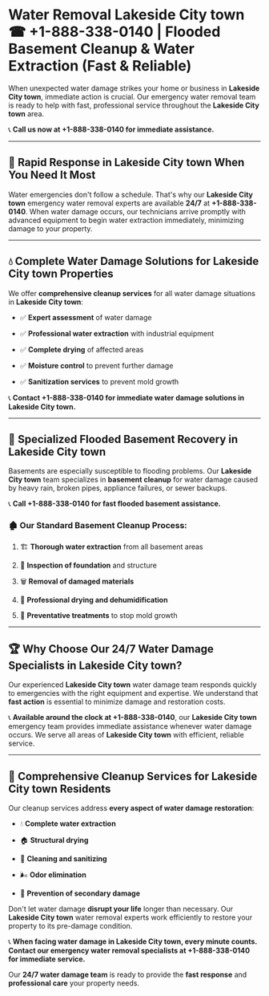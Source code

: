 # Water Removal Lakeside City town ☎ +1-888-338-0140 | Flooded Basement Cleanup & Water Extraction (Fast & Reliable)

When unexpected water damage strikes your home or business in **Lakeside City town**, immediate action is crucial. Our emergency water removal team is ready to help with fast, professional service throughout the **Lakeside City town** area. 

📞 **Call us now at +1-888-338-0140 for immediate assistance.**
---
## 🚀 Rapid Response in Lakeside City town When You Need It Most
Water emergencies don't follow a schedule. That's why our **Lakeside City town** emergency water removal experts are available **24/7** at **+1-888-338-0140**. When water damage occurs, our technicians arrive promptly with advanced equipment to begin water extraction immediately, minimizing damage to your property.
---
## 💧 Complete Water Damage Solutions for Lakeside City town Properties
We offer **comprehensive cleanup services** for all water damage situations in **Lakeside City town**:
- ✅ **Expert assessment** of water damage  
- ✅ **Professional water extraction** with industrial equipment  
- ✅ **Complete drying** of affected areas  
- ✅ **Moisture control** to prevent further damage  
- ✅ **Sanitization services** to prevent mold growth  
📞 **Contact +1-888-338-0140 for immediate water damage solutions in Lakeside City town.**
---
## 🌊 Specialized Flooded Basement Recovery in Lakeside City town
Basements are especially susceptible to flooding problems. Our **Lakeside City town** team specializes in **basement cleanup** for water damage caused by heavy rain, broken pipes, appliance failures, or sewer backups. 
📞 **Call +1-888-338-0140 for fast flooded basement assistance.**
### 🏚️ Our Standard Basement Cleanup Process:
1. 🏗️ **Thorough water extraction** from all basement areas  
2. 🔎 **Inspection of foundation** and structure  
3. 🗑️ **Removal of damaged materials**  
4. 💨 **Professional drying and dehumidification**  
5. 🚫 **Preventative treatments** to stop mold growth  
---
## 🏆 Why Choose Our 24/7 Water Damage Specialists in Lakeside City town?
Our experienced **Lakeside City town** water damage team responds quickly to emergencies with the right equipment and expertise. We understand that **fast action** is essential to minimize damage and restoration costs.
📞 **Available around the clock at +1-888-338-0140**, our **Lakeside City town** emergency team provides immediate assistance whenever water damage occurs. We serve all areas of **Lakeside City town** with efficient, reliable service.
---
## 🧹 Comprehensive Cleanup Services for Lakeside City town Residents
Our cleanup services address **every aspect of water damage restoration**:
- 💧 **Complete water extraction**  
- 🏠 **Structural drying**  
- 🧼 **Cleaning and sanitizing**  
- 🌬️ **Odor elimination**  
- 🚫 **Prevention of secondary damage**  
Don't let water damage **disrupt your life** longer than necessary. Our **Lakeside City town** water removal experts work efficiently to restore your property to its pre-damage condition.
📞 **When facing water damage in Lakeside City town, every minute counts. Contact our emergency water removal specialists at +1-888-338-0140 for immediate service.**
Our **24/7 water damage team** is ready to provide the **fast response** and **professional care** your property needs.
